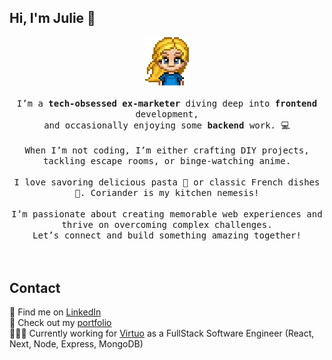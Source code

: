 <h2>Hi, I'm Julie 👋</h2>

<div align="center">
<img src="https://github.com/jolisdegats/jolisdegats/blob/main/logo-girl-couleur.png" width="70"><br/><br/>
 <samp>
I’m a <strong>tech-obsessed ex-marketer</strong> diving deep into <strong>frontend</strong> development,<br/>and occasionally enjoying some <strong>backend</strong> work. 💻<br/><br/>
When I’m not coding, I’m either crafting DIY projects, tackling escape rooms, or binge-watching anime.<br/><br/>
I love savoring delicious pasta 🍝 or classic French dishes 🍷. Coriander is my kitchen nemesis!<br/><br/>
I’m passionate about creating memorable web experiences and thrive on overcoming complex challenges.<br/>Let’s connect and build something amazing together!
</div>
<br/><br/>
<h2>Contact</h2>
💼 Find me on <a href="https://www.linkedin.com/in/julieszwarc/">LinkedIn</a><br/>
🦄 Check out my <a href="https://jolisdegats.dev">portfolio</a><br/>
👩🏼‍💻 Currently working for <a href="https://www.govirtuo.com">Virtuo</a> as a FullStack Software Engineer (React, Next, Node, Express, MongoDB)
